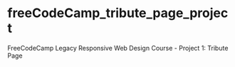 # freeCodeCamp_tribute_page_project
FreeCodeCamp Legacy Responsive Web Design Course - Project 1: Tribute Page
